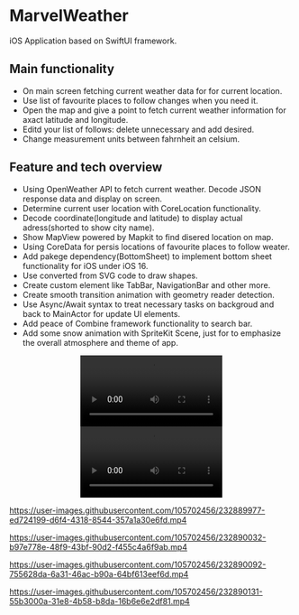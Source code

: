 # MarvelWeather

iOS Application based on SwiftUI framework. 

## Main functionality

* On main screen fetching current weather data for for current location.
* Use list of favourite places to follow changes when you need it.
* Open the map and give a point to fetch current weather information for axact latitude and longitude.
* Editd your list of follows: delete unnecessary and add desired.
* Change measurement units between fahrnheit an celsium.

## Feature and tech overview

* Using OpenWeather API to fetch current weather. Decode JSON response data and display on screen.
* Determine current user location with CoreLocation functionality.
* Decode coordinate(longitude and latitude) to display actual adress(shorted to show city name).
* Show MapView powered by Mapkit to find disered location on map.
* Using CoreData for persis locations of favourite places to follow weater.
* Add pakege dependency(BottomSheet) to implement bottom sheet functionality for iOS under iOS 16.
* Use converted from SVG code to draw shapes.
* Create custom element like TabBar, NavigationBar and other more.
* Create smooth transition animation with geometry reader detection.
* Use Async/Await syntax to treat necessary tasks on backgroud and back to MainActor for update UI elements.
* Add peace of Combine framework functionality to search bar.
* Add some snow animation with SpriteKit Scene, just for to emphasize the overall atmosphere and theme of app.
 
<div align="center" width="100%">
    <video width="50%" src="https://user-images.githubusercontent.com/105702456/232889977-ed724199-d6f4-4318-8544-357a1a30e6fd.mp4">
    <video width="50%" src="https://user-images.githubusercontent.com/105702456/232890032-b97e778e-48f9-43bf-90d2-f455c4a6f9ab.mp4">
</div>


<div align="center" width="100%">
    <video width="50%" src="https://user-images.githubusercontent.com/105702456/232890092-755628da-6a31-46ac-b90a-64bf613eef6d.mp4">
    <video width="50%" src="https://user-images.githubusercontent.com/105702456/232890131-55b3000a-31e8-4b58-b8da-16b6e6e2df81.mp4">
</div>

https://user-images.githubusercontent.com/105702456/232889977-ed724199-d6f4-4318-8544-357a1a30e6fd.mp4

https://user-images.githubusercontent.com/105702456/232890032-b97e778e-48f9-43bf-90d2-f455c4a6f9ab.mp4

https://user-images.githubusercontent.com/105702456/232890092-755628da-6a31-46ac-b90a-64bf613eef6d.mp4

https://user-images.githubusercontent.com/105702456/232890131-55b3000a-31e8-4b58-b8da-16b6e6e2df81.mp4


